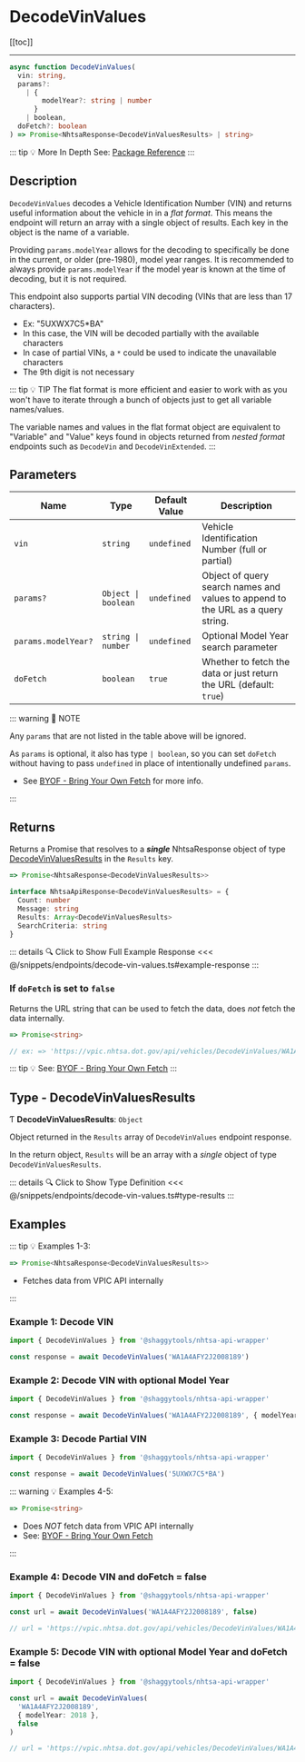 # DecodeVinValues

[[toc]]

---

```typescript
async function DecodeVinValues(
  vin: string,
  params?:
    | {
        modelYear?: string | number
      }
    | boolean,
  doFetch?: boolean
) => Promise<NhtsaResponse<DecodeVinValuesResults> | string>
```

::: tip :bulb: More In Depth
See: [Package Reference](../../typedoc/modules/api_endpoints_DecodeVinValues)
:::

## Description

`DecodeVinValues` decodes a Vehicle Identification Number (VIN) and returns useful information
about the vehicle in in a _flat format_. This means the endpoint will return an array with a
single object of results. Each key in the object is the name of a variable.

Providing `params.modelYear` allows for the decoding to specifically be done in the current, or
older (pre-1980), model year ranges. It is recommended to always provide `params.modelYear` if
the model year is known at the time of decoding, but it is not required.

This endpoint also supports partial VIN decoding (VINs that are less than 17 characters).

- Ex: "5UXWX7C5\*BA"
- In this case, the VIN will be decoded partially with the available characters
- In case of partial VINs, a `*` could be used to indicate the unavailable characters
- The 9th digit is not necessary

::: tip :bulb: TIP
The flat format is more efficient and easier to work with as you won't have to iterate through a
bunch of objects just to get all variable names/values.

The variable names and values in the flat format object are equivalent to "Variable" and "Value"
keys found in objects returned from _nested format_ endpoints such as `DecodeVin` and
`DecodeVinExtended`.
:::

## Parameters

| Name                | Type                 | Default Value | Description                                                                     |
| ------------------- | -------------------- | ------------- | ------------------------------------------------------------------------------- |
| `vin`               | `string`             | `undefined`   | Vehicle Identification Number (full or partial)                                 |
| `params?`           | `Object \| boolean ` | `undefined`   | Object of query search names and values to append to the URL as a query string. |
| `params.modelYear?` | `string \| number`   | `undefined`   | Optional Model Year search parameter                                            |
| `doFetch`           | `boolean`            | `true`        | Whether to fetch the data or just return the URL (default: `true`)              |

::: warning 📝 NOTE

Any `params` that are not listed in the table above will be ignored.

As `params` is optional, it also has type `| boolean`, so you can set `doFetch` without
having to pass `undefined` in place of intentionally undefined `params`.

- See [BYOF - Bring Your Own Fetch](../../guide/bring-your-own-fetch.md#option-1-set-dofetch-to-false)
  for more info.

:::

## Returns

Returns a Promise that resolves to a **_single_** NhtsaResponse object of type
[DecodeVinValuesResults](#type-decodevinvaluesresults) in the `Results` key.

```typescript
=> Promise<NhtsaResponse<DecodeVinValuesResults>>
```

```typescript [NhtsaApiResponse]
interface NhtsaApiResponse<DecodeVinValuesResults> = {
  Count: number
  Message: string
  Results: Array<DecodeVinValuesResults>
  SearchCriteria: string
}
```

::: details :mag: Click to Show Full Example Response
<<< @/snippets/endpoints/decode-vin-values.ts#example-response
:::

### If `doFetch` is set to `false`

Returns the URL string that can be used to fetch the data, does _not_ fetch the data internally.

```typescript
=> Promise<string>

// ex: => 'https://vpic.nhtsa.dot.gov/api/vehicles/DecodeVinValues/WA1A4AFY2J2008189?format=json'
```

::: tip :bulb: See: [BYOF - Bring Your Own Fetch](../../guide/bring-your-own-fetch.md#option-1-set-dofetch-to-false)
:::

## Type - DecodeVinValuesResults

Ƭ **DecodeVinValuesResults**: `Object`

Object returned in the `Results` array of `DecodeVinValues` endpoint response.

In the return object, `Results` will be an array with a _single_ object of type
`DecodeVinValuesResults`.

::: details :mag: Click to Show Type Definition
<<< @/snippets/endpoints/decode-vin-values.ts#type-results
:::

## Examples

::: tip :bulb: Examples 1-3:

```typescript
=> Promise<NhtsaResponse<DecodeVinValuesResults>>
```

- Fetches data from VPIC API internally

:::

### Example 1: Decode VIN

```ts
import { DecodeVinValues } from '@shaggytools/nhtsa-api-wrapper'

const response = await DecodeVinValues('WA1A4AFY2J2008189')
```

### Example 2: Decode VIN with optional Model Year

```ts
import { DecodeVinValues } from '@shaggytools/nhtsa-api-wrapper'

const response = await DecodeVinValues('WA1A4AFY2J2008189', { modelYear: 2018 })
```

### Example 3: Decode Partial VIN

```ts
import { DecodeVinValues } from '@shaggytools/nhtsa-api-wrapper'

const response = await DecodeVinValues('5UXWX7C5*BA')
```

::: warning :bulb: Examples 4-5:

```typescript
=> Promise<string>
```

- Does _NOT_ fetch data from VPIC API internally
- See: [BYOF - Bring Your Own Fetch](../../guide/bring-your-own-fetch.md#option-1-set-dofetch-to-false)

:::

### Example 4: Decode VIN and doFetch = false

```ts
import { DecodeVinValues } from '@shaggytools/nhtsa-api-wrapper'

const url = await DecodeVinValues('WA1A4AFY2J2008189', false)

// url = 'https://vpic.nhtsa.dot.gov/api/vehicles/DecodeVinValues/WA1A4AFY2J2008189?format=json'
```

### Example 5: Decode VIN with optional Model Year and doFetch = false

```ts
import { DecodeVinValues } from '@shaggytools/nhtsa-api-wrapper'

const url = await DecodeVinValues(
  'WA1A4AFY2J2008189',
  { modelYear: 2018 },
  false
)

// url = 'https://vpic.nhtsa.dot.gov/api/vehicles/DecodeVinValues/WA1A4AFY2J2008189?modelYear=2018&format=json'
```
